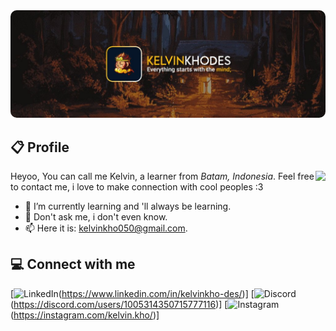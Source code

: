 
<img style="border-radius:10px;" src="/github.jpeg"/>



<h2>📋 Profile</h2>

<a href="https://discord.com/users/1005314350715777116"><img align="right" src="https://lanyard.cnrad.dev/api/1005314350715777116"/></a>

Heyoo, You can call me Kelvin, a learner from *Batam, Indonesia*. Feel free to contact me, i love to make connection with cool peoples :3
- 🔭 I’m currently learning and 'll always be learning.
- 💬 Don't ask me, i don't even know.
- 📫 Here it is: [kelvinkho050@gmail.com](mailto:kelvinkho050@gmail.com).


## 💻 Connect with me
[![LinkedIn](https://custom-icon-badges.demolab.com/badge/LinkedIn-0A66C2?logo=linkedin-white&logoColor=fff)(https://www.linkedin.com/in/kelvinkho-des/)]
[![Discord](https://img.shields.io/badge/Discord-%235865F2.svg?&logo=discord&logoColor=white)(https://discord.com/users/1005314350715777116)]
[![Instagram](https://img.shields.io/badge/Instagram-%23E4405F.svg?logo=Instagram&logoColor=white)(https://instagram.com/kelvin.kho/)]

<!-- https://github.com/inttter/md-badges Thanks for the badges -->
